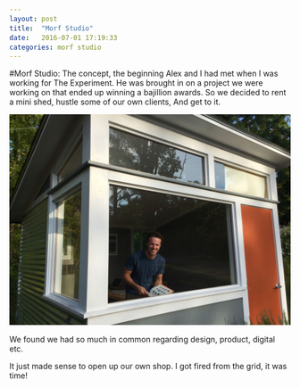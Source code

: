 ```yaml
---
layout: post
title:  "Morf Studio"
date:   2016-07-01 17:19:33
categories: morf studio
---
```

#Morf Studio: The concept, the beginning
Alex and I had met when I was working for The Experiment. He was brought in on a project we were working on that ended up winning a bajillion awards. So we decided to rent a mini shed, hustle some of our own clients, And get to it.

<!-- ![Morf Shack V1]({{ site.url }}/img/morf-shack-alex.jpg) -->
![Morf Shack V1](/img/morf-shack-alex.jpg)

We found we had so much in common regarding design, product, digital etc.

It just made sense to open up our own shop. I got fired from the grid, it was time!
